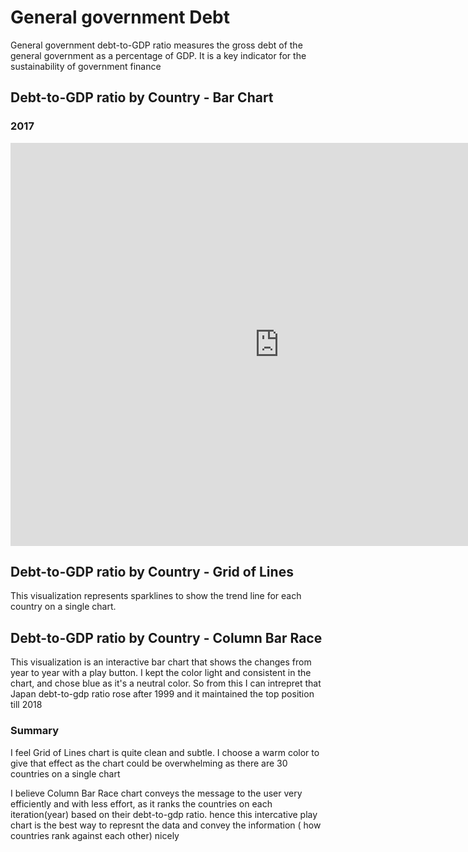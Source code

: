# General government Debt
General government debt-to-GDP ratio measures the gross debt of the general government as a percentage of GDP. It is a key indicator for the sustainability of government finance

## Debt-to-GDP ratio by Country - Bar Chart
### 2017

<iframe src="https://data.oecd.org/chart/6gJA" width="860" height="645" style="border: 0" mozallowfullscreen="true" webkitallowfullscreen="true" allowfullscreen="true"><a href="https://data.oecd.org/chart/6gJA" target="_blank">OECD Chart: General government debt, Total, % of GDP, Annual, 2017</a></iframe>

## Debt-to-GDP ratio by Country - Grid of Lines

This visualization represents sparklines to show the trend line for each country on a single chart. 


<div class="flourish-embed flourish-chart" data-src="visualisation/5283744"><script src="https://public.flourish.studio/resources/embed.js"></script></div>

## Debt-to-GDP ratio by Country - Column Bar Race

This visualization is an interactive bar chart that shows the changes from year to year with a play button. I kept the color light and consistent in the chart, and chose blue as it's a neutral color. So from this I can intrepret that Japan debt-to-gdp ratio rose after 1999 and it maintained the top position till 2018

<div class="flourish-embed flourish-bar-chart-race" data-src="visualisation/5283996"><script src="https://public.flourish.studio/resources/embed.js"></script></div>

### Summary

I feel Grid of Lines chart is quite clean and subtle. I choose a warm color to give that effect as the chart could be overwhelming as there are 30 countries on a single chart

I believe Column Bar Race chart conveys the message to the user very efficiently and with less effort, as it ranks the countries on each iteration(year) based on their debt-to-gdp ratio. hence this intercative play chart is the best way to represnt the data and convey the information ( how countries rank against each other) nicely



